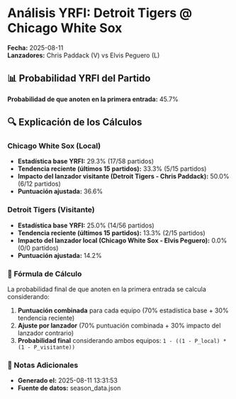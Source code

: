 # Análisis YRFI: Detroit Tigers @ Chicago White Sox

**Fecha:** 2025-08-11  
**Lanzadores:** Chris Paddack (V) vs Elvis Peguero (L)

## 📊 Probabilidad YRFI del Partido

**Probabilidad de que anoten en la primera entrada:** 45.7%

## 🔍 Explicación de los Cálculos

### Chicago White Sox (Local)
- **Estadística base YRFI:** 29.3% (17/58 partidos)
- **Tendencia reciente (últimos 15 partidos):** 33.3% (5/15 partidos)
- **Impacto del lanzador visitante (Detroit Tigers - Chris Paddack):** 50.0% (6/12 partidos)
- **Puntuación ajustada:** 36.6%

### Detroit Tigers (Visitante)
- **Estadística base YRFI:** 25.0% (14/56 partidos)
- **Tendencia reciente (últimos 15 partidos):** 13.3% (2/15 partidos)
- **Impacto del lanzador local (Chicago White Sox - Elvis Peguero):** 0.0% (0/0 partidos)
- **Puntuación ajustada:** 14.2%

### 📝 Fórmula de Cálculo

La probabilidad final de que anoten en la primera entrada se calcula considerando:
1. **Puntuación combinada** para cada equipo (70% estadística base + 30% tendencia reciente)
2. **Ajuste por lanzador** (70% puntuación combinada + 30% impacto del lanzador contrario)
3. **Probabilidad final** considerando ambos equipos: `1 - ((1 - P_local) * (1 - P_visitante))`

### 📌 Notas Adicionales

- **Generado el:** 2025-08-11 13:31:53
- **Fuente de datos:** season_data.json
